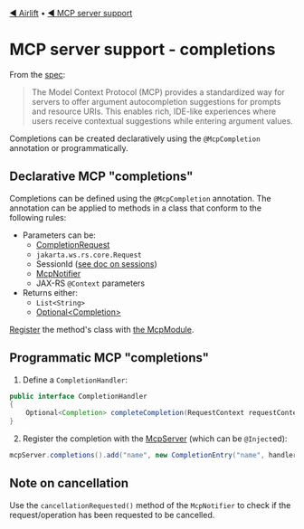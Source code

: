 [◀︎ Airlift](../README.md) • [◀︎ MCP server support](../README.md)

# MCP server support - completions

From the [spec](https://modelcontextprotocol.io/specification/2025-06-18/server/utilities/completion):

> The Model Context Protocol (MCP) provides a standardized way for servers 
> to offer argument autocompletion suggestions for prompts and resource URIs. 
> This enables rich, IDE-like experiences where users receive contextual 
> suggestions while entering argument values.

Completions can be created declaratively using the `@McpCompletion` annotation or
programmatically.

## Declarative MCP "completions"

Completions can be defined using the `@McpCompletion` annotation. The annotation can be
applied to methods in a class that conform to the following rules:

- Parameters can be:
    - [CompletionRequest](../src/main/java/io/airlift/mcp/model/CompletionRequest.java)
    - `jakarta.ws.rs.core.Request`
    - SessionId ([see doc on sessions](sessions.md))
    - [McpNotifier](misc.md#notifications-to-clients)
    - JAX-RS `@Context` parameters
- Returns either:
    - `List<String>`
  - [Optional&lt;Completion&gt;](../src/main/java/io/airlift/mcp/model/Completion.java)

[Register](install.md) the method's class with [the McpModule](install.md).


## Programmatic MCP "completions"

1. Define a `CompletionHandler`:

```java
public interface CompletionHandler
{
    Optional<Completion> completeCompletion(RequestContext requestContext, McpNotifier notifier, CompletionRequest completionRequest);
}
```

2. Register the completion with the [McpServer](../src/main/java/io/airlift/mcp/McpServer.java) (which can be `@Inject`ed):

```java
mcpServer.completions().add("name", new CompletionEntry("name", handler));
```

## Note on cancellation

Use the `cancellationRequested()` method of the `McpNotifier` to check if
the request/operation has been requested to be cancelled.
